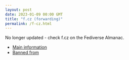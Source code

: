 ```yaml
---
layout: post
date: 2023-01-09 00:00 GMT
title: "f.cz (forwarding)"
permalink: /f-cz.html
---
```


No longer updated - check f.cz on the Fediverse Almanac.

* [Main information](https://www.fediversealmanac.com/api/v1/instances/f.cz)
* [Banned from](https://www.fediversealmanac.com/api/v1/instances/f.cz/banned_from)

